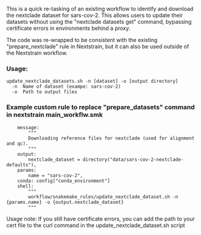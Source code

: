 This is a quick re-tasking of an existing workflow to identify and download the nextclade dataset for sars-cov-2.  This allows users to update their datasets without using the "nextclade datasets get" command, bypassing certificate errors in environments behind a proxy.

The code was re-wrapped to be consistent with the existing "prepare_nextclade" rule in Nextstrain, but it can also be used outside of the Nextstrain workflow.

### Usage:
```
update_nextclade_datasets.sh -n [dataset] -o [output directory]
  -n  Name of dataset (exampe: sars-cov-2)
  -o  Path to output files
```

### Example custom rule to replace "prepare_datasets" command in nextstrain main_workflw.smk
```rule custom_prepare_nextclade:
    message:
        """
        Downloading reference files for nextclade (used for alignment and qc).
        """
    output:
        nextclade_dataset = directory("data/sars-cov-2-nextclade-defaults"),
    params:
        name = "sars-cov-2",
    conda: config["conda_environment"]
    shell:
        """
        workflow/snakemake_rules/update_nextclade_dataset.sh -n {params.name} -o {output.nextclade_dataset}
        """
```

Usage note: If you still have certificate errors, you can add the path to your cert file to the curl command in the update_nextclade_dataset.sh script
